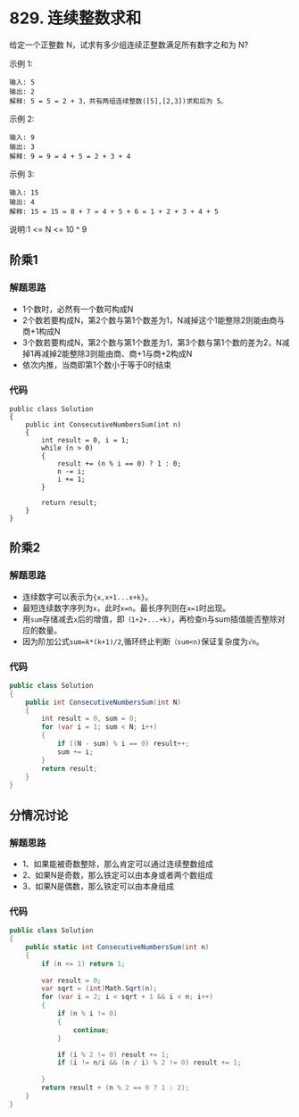 # 829. 连续整数求和
给定一个正整数 N，试求有多少组连续正整数满足所有数字之和为 N?

示例 1:
```
输入: 5
输出: 2
解释: 5 = 5 = 2 + 3，共有两组连续整数([5],[2,3])求和后为 5。
```
示例 2:
```
输入: 9
输出: 3
解释: 9 = 9 = 4 + 5 = 2 + 3 + 4
```
示例 3:
```
输入: 15
输出: 4
解释: 15 = 15 = 8 + 7 = 4 + 5 + 6 = 1 + 2 + 3 + 4 + 5
```

说明:1 <= N <= 10 ^ 9
## 阶乘1
### 解题思路
+ 1个数时，必然有一个数可构成N
+ 2个数若要构成N，第2个数与第1个数差为1，N减掉这个1能整除2则能由商与商+1构成N
+ 3个数若要构成N，第2个数与第1个数差为1，第3个数与第1个数的差为2，N减掉1再减掉2能整除3则能由商、商+1与商+2构成N
+ 依次内推，当商即第1个数小于等于0时结束
### 代码
```
public class Solution
{
    public int ConsecutiveNumbersSum(int n)
    {
        int result = 0, i = 1;
        while (n > 0)
        {
            result += (n % i == 0) ? 1 : 0;
            n -= i;
            i += 1;
        }

        return result;
    }
}
```
## 阶乘2
### 解题思路
+ 连续数字可以表示为``{x,x+1...x+k}``。
+ 最短连续数字序列为``x``，此时``x=n``。最长序列则在``x=1``时出现。
+ 用``sum``存储减去``x``后的增值，即``（1+2+...+k)``，再检查n与sum插值能否整除对应的数量。
+ 因为阶加公式``sum=k*(k+1)/2``,循环终止判断``（sum<n)``保证复杂度为``√n``。
### 代码
```csharp
public class Solution
{
    public int ConsecutiveNumbersSum(int N)
    {
        int result = 0, sum = 0;
        for (var i = 1; sum < N; i++)
        {
            if ((N - sum) % i == 0) result++;
            sum += i;
        }
        return result;
    }
}
```
## 分情况讨论
### 解题思路
+ 1、如果能被奇数整除，那么肯定可以通过连续整数组成
+ 2、如果N是奇数，那么铁定可以由本身或者两个数组成
+ 3、如果N是偶数，那么铁定可以由本身组成
### 代码
```csharp
public class Solution
{
    public static int ConsecutiveNumbersSum(int n)
    {
        if (n <= 1) return 1;
        
        var result = 0;
        var sqrt = (int)Math.Sqrt(n);
        for (var i = 2; i < sqrt + 1 && i < n; i++)
        {
            if (n % i != 0)
            {
                continue;
            }

            if (i % 2 != 0) result += 1;
            if (i != n/i && (n / i) % 2 != 0) result += 1;
           
        }
        return result + (n % 2 == 0 ? 1 : 2);
    }
}
```

